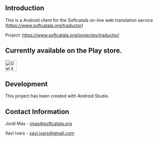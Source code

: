 ## Introduction

This is a Android client for the Softcatalà on-line web translation service (https://www.softcatala.org/traductor)

Project: https://www.softcatala.org/projectes/traductor/


## Currently available on the Play store.

<a href="https://play.google.com/store/apps/details?id=org.softcatala.traductor"><img alt="Get it on Google Play" src="https://play.google.com/intl/en_us/badges/images/generic/en-play-badge.png" height=36px /></a>

## Development

This project has been created with Android Studio.

## Contact Information

Jordi Mas - jmas@softcatala.org

Xavi Ivars - xavi.ivars@gmail.com
